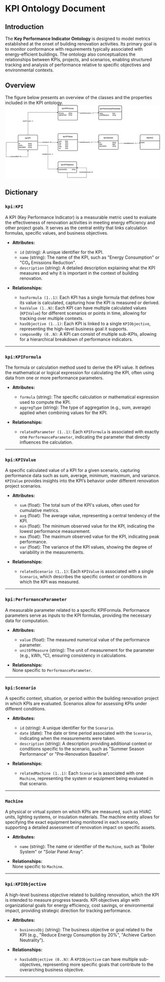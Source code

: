 # KPI Ontology Document 

## Introduction
The **Key Performance Indicator Ontology** is designed to model metrics established at the onset of building renovation activities. Its primary goal is to monitor conformance with requirements typically associated with energy-efficient buildings. The ontology also conceptualizes the relationships between KPIs, projects, and scenarios, enabling structured tracking and analysis of performance relative to specific objectives and environmental contexts.

## Overview
The figure below presents an overview of the classes and the properties included in the KPI ontology.
![Alt text](KPI-Onto.jpg "KPI Ontology Class Diagram")

## Dictionary

### `kpi:KPI`
    
A KPI (Key Performance Indicator) is a measurable metric used to evaluate the effectiveness of renovation activities in meeting energy efficiency and other project goals. It serves as the central entity that links calculation formulas, specific values, and business objectives.

   - **Attributes:**
     - `id` (string): A unique identifier for the KPI.
     - `name` (string): The name of the KPI, such as "Energy Consumption" or "CO₂ Emissions Reduction".
     - `description` (string): A detailed description explaining what the KPI measures and why it is important in the context of building renovation.

   - **Relationships:**
     - `hasFormula (1..1)`: Each KPI has a single formula that defines how its value is calculated, capturing how the KPI is measured or derived.
     - `hasValue (1..N)`: Each KPI can have multiple calculated values (`KPIValue`) for different scenarios or points in time, allowing for tracking over multiple contexts.
     - `hasObjective (1..1)`: Each KPI is linked to a single `KPIObjective`, representing the high-level business goal it supports.
     - `composedBy (0..N)`: A KPI can consist of multiple sub-KPIs, allowing for a hierarchical breakdown of performance indicators.

---

### `kpi:KPIFormula`
    
The formula or calculation method used to derive the KPI value. It defines the mathematical or logical expression for calculating the KPI, often using data from one or more performance parameters.

   - **Attributes:**
     - `formula` (string): The specific calculation or mathematical expression used to compute the KPI.
     - `aggregType` (string): The type of aggregation (e.g., sum, average) applied when combining values for the KPI.

   - **Relationships:**
     - `relatedParameter (1..1)`: Each `KPIFormula` is associated with exactly one `PerformanceParameter`, indicating the parameter that directly influences the calculation.

---

### `kpi:KPIValue`
    
A specific calculated value of a KPI for a given scenario, capturing performance data such as sum, average, minimum, maximum, and variance. `KPIValue` provides insights into the KPI’s behavior under different renovation project scenarios.

   - **Attributes:**
     - `sum` (float): The total sum of the KPI's values, often used for cumulative metrics.
     - `avg` (float): The average value, representing a central tendency of the KPI.
     - `min` (float): The minimum observed value for the KPI, indicating the lowest performance measurement.
     - `max` (float): The maximum observed value for the KPI, indicating peak performance.
     - `var` (float): The variance of the KPI values, showing the degree of variability in the measurements.

   - **Relationships:**
     - `relatedScenario (1..1)`: Each `KPIValue` is associated with a single `Scenario`, which describes the specific context or conditions in which the KPI was measured.

---

### `kpi:PerformanceParameter`
A measurable parameter related to a specific KPIFormula. Performance parameters serve as inputs to the KPI formulas, providing the necessary data for computation.

   - **Attributes:**
     - `value` (float): The measured numerical value of the performance parameter.
     - `unitOfMeasure` (string): The unit of measurement for the parameter (e.g., kWh, °C), ensuring consistency in calculations.

   - **Relationships:**  
     None specific to `PerformanceParameter`.

---

### `kpi:Scenario`
    
A specific context, situation, or period within the building renovation project in which KPIs are evaluated. Scenarios allow for assessing KPIs under different conditions.

   - **Attributes:**
     - `id` (string): A unique identifier for the `Scenario`.
     - `date` (date): The date or time period associated with the `Scenario`, indicating when the measurements were taken.
     - `description` (string): A description providing additional context or conditions specific to the scenario, such as "Summer Season Performance" or "Pre-Renovation Baseline".

   - **Relationships:**
     - `relatedMachine (1..1)`: Each `Scenario` is associated with one `Machine`, representing the system or equipment being evaluated in that scenario.

---

### `Machine`
    
A physical or virtual system on which KPIs are measured, such as HVAC units, lighting systems, or insulation materials. The machine entity allows for specifying the exact equipment being monitored in each scenario, supporting a detailed assessment of renovation impact on specific assets.

   - **Attributes:**
     - `name` (string): The name or identifier of the `Machine`, such as "Boiler System" or "Solar Panel Array".

   - **Relationships:**  
     None specific to `Machine`.

---

### `kpi:KPIObjective`
    
A high-level business objective related to building renovation, which the KPI is intended to measure progress towards. KPI objectives align with organizational goals for energy efficiency, cost savings, or environmental impact, providing strategic direction for tracking performance.

   - **Attributes:**
     - `businessObj` (string): The business objective or goal related to the KPI (e.g., "Reduce Energy Consumption by 20%", "Achieve Carbon Neutrality").

   - **Relationships:**
     - `hasSubObjective (0..N)`: A `KPIObjective` can have multiple sub-objectives, representing more specific goals that contribute to the overarching business objective.

---
	

